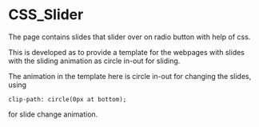 # CSS_Slider
The page contains slides that slider over on radio button with help of css.

This is developed as to provide a template for the webpages with slides with the sliding animation
as circle in-out for sliding.

The animation in the template here is circle in-out for changing the slides,
using
<pre><code>clip-path: circle(0px at bottom);</code></pre>
for slide change animation.
